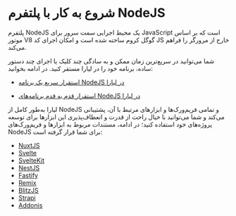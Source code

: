 # شروع به کار با پلتفرم NodeJS
پلتفرم NodeJS یک محیط اجرایی سمت سرور برای JavaScript است که بر اساس موتور V8 گوگل کروم ساخته شده است و امکان اجرای کد JS خارج از مرورگر را فراهم می‌کند. 

شما می‌توانید در سریع‌ترین زمان ممکن و به سادگی چند کلیک یا اجرای چند دستور ساده، برنامه خود را در لیارا مستقر کنید. در ادامه بخوانید:

- [استقرار سریع یک برنامه NodeJS در لیارا](./quick-start.md)

- [استقرار قدم به قدم برنامه‌های NodeJS در لیارا](./how-tos/create-app.md)

لیارا به‌طور کامل از NodeJS و تمامی فریم‌ورک‌ها و ابزارهای مرتبط با آن، پشتیبانی می‌کند و شما می‌توانید با خیال راحت از قدرت و انعطاف‌پذیری این ابزارها برای توسعه پروژه‌های خود استفاده کنید؛ در ادامه، مستندات مربوط به ابزارها و فریم‌ورک‌های NodeJS برای شما قرار گرفته است:

   - [NuxtJS](./related-apps/NuxtJS)
   - [Svelte](./related-apps/Svelte)
   - [SvelteKit](./related-apps/SvelteKit)
   - [NestJS](./related-apps/NestJS)
   - [Fastify](./related-apps/Fastify)
   - [Remix](./related-apps/Remix)
   - [BlitzJS](./related-apps/BlitzJS)
   - [Strapi](./related-apps/Strapi)
   - [Addonis](./related-apps/Addonis)














